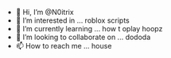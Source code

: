 - 👋 Hi, I’m @N0itrix
- 👀 I’m interested in ... roblox scripts
- 🌱 I’m currently learning ... how t oplay hoopz
- 💞️ I’m looking to collaborate on ... dododa
- 📫 How to reach me ... house

<!---
N0itrix/N0itrix is a ✨ special ✨ repository because its `README.md` (this file) appears on your GitHub profile.
You can click the Preview link to take a look at your changes.
--->
